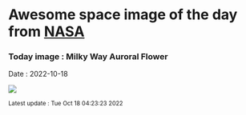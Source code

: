 
# Awesome space image of the day from [NASA](https://api.nasa.gov/)

### Today image : Milky Way Auroral Flower
Date : 2022-10-18

![](https://apod.nasa.gov/apod/image/2210/GalaxyFlower_Strand_960.jpg)

<small>Latest update : Tue Oct 18 04:23:23 2022</small>
        